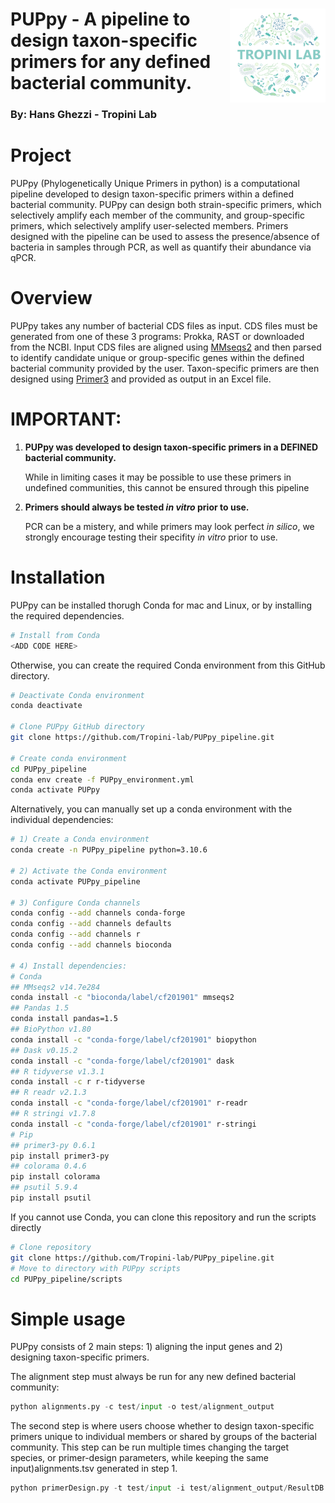 # <img src="./man/figures/Tropini_Lab_logo.png" align="right" height="150" /> PUPpy - A pipeline to design taxon-specific primers for any defined bacterial community.

### By: Hans Ghezzi - Tropini Lab

# Project 

PUPpy (Phylogenetically Unique Primers in python) is a computational pipeline developed to design taxon-specific primers within a defined bacterial community. PUPpy can design both strain-specific primers, which selectively amplify each member of the community, and group-specific primers, which selectively amplify user-selected members. Primers designed with the pipeline can be used to assess the presence/absence of bacteria in samples through PCR, as well as quantify their abundance via qPCR. 

# Overview

PUPpy takes any number of bacterial CDS files as input. CDS files must be generated from one of these 3 programs: Prokka, RAST or downloaded from the NCBI. Input CDS files are aligned using [MMseqs2](https://github.com/soedinglab/MMseqs2) and then parsed to identify candidate unique or group-specific genes within the defined bacterial community provided by the user. Taxon-specific primers are then designed using [Primer3](https://primer3.org/manual.html) and provided as output in an Excel file.

# IMPORTANT:

1) **PUPpy was developed to design taxon-specific primers in a DEFINED bacterial community.** 

   While in limiting cases it may be possible to use these primers in undefined communities, this cannot be ensured through this pipeline
  
2) **Primers should always be tested *in vitro* prior to use.**
   
   PCR can be a mistery, and while primers may look perfect *in silico*, we strongly encourage testing their specifity *in vitro* prior to use.

# Installation

PUPpy can be installed thorugh Conda for mac and Linux, or by installing the required dependencies.

```sh 
# Install from Conda
<ADD CODE HERE>
```

Otherwise, you can create the required Conda environment from this GitHub directory.

```sh
# Deactivate Conda environment
conda deactivate

# Clone PUPpy GitHub directory
git clone https://github.com/Tropini-lab/PUPpy_pipeline.git

# Create conda environment
cd PUPpy_pipeline
conda env create -f PUPpy_environment.yml
conda activate PUPpy
```

Alternatively, you can manually set up a conda environment with the individual dependencies:

```sh
# 1) Create a Conda environment
conda create -n PUPpy_pipeline python=3.10.6

# 2) Activate the Conda environment
conda activate PUPpy_pipeline

# 3) Configure Conda channels
conda config --add channels conda-forge
conda config --add channels defaults
conda config --add channels r
conda config --add channels bioconda

# 4) Install dependencies:
# Conda
## MMseqs2 v14.7e284
conda install -c "bioconda/label/cf201901" mmseqs2
## Pandas 1.5
conda install pandas=1.5
## BioPython v1.80
conda install -c "conda-forge/label/cf201901" biopython
## Dask v0.15.2
conda install -c "conda-forge/label/cf201901" dask
## R tidyverse v1.3.1
conda install -c r r-tidyverse
## R readr v2.1.3
conda install -c "conda-forge/label/cf201901" r-readr
## R stringi v1.7.8
conda install -c "conda-forge/label/cf201901" r-stringi
# Pip
## primer3-py 0.6.1
pip install primer3-py
## colorama 0.4.6
pip install colorama
## psutil 5.9.4
pip install psutil
```

If you cannot use Conda, you can clone this repository and run the scripts directly

```sh
# Clone repository
git clone https://github.com/Tropini-lab/PUPpy_pipeline.git
# Move to directory with PUPpy scripts
cd PUPpy_pipeline/scripts
```

# Simple usage

PUPpy consists of 2 main steps: 1) aligning the input genes and 2) designing taxon-specific primers.

The alignment step must always be run for any new defined bacterial community:

```python
python alignments.py -c test/input -o test/alignment_output
```

The second step is where users choose whether to design taxon-specific primers unique to individual members or shared by groups of the bacterial community.
This step can be run multiple times changing the target species, or primer-design parameters, while keeping the same input)alignments.tsv generated in step 1.

```python
python primerDesign.py -t test/input -i test/alignment_output/ResultDB.tsv -o test/unique_output
```
